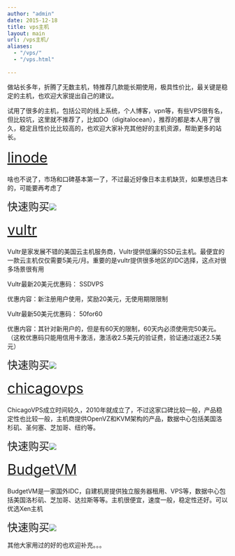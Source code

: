 ```yaml
---
author: "admin"
date: 2015-12-18
title: vps主机
layout: main
url: /vps主机/
aliases:
  - "/vps/"
  - "/vps.html"
  
---
```


做站长多年，折腾了无数主机，特推荐几款能长期使用，极具性价比，最关键是稳定的主机，也欢迎大家提出自己的建议。

试用了很多的主机，包括公司的线上系统，个人博客，vpn等，有些VPS很有名，但比较坑，这里就不推荐了，比如DO（digitalocean），推荐的都是本人用了很久，稳定且性价比比较高的，也欢迎大家补充其他好的主机资源，帮助更多的站长。 

<span style="line-height:1.5;font-size:32px;"><a href="https://www.linode.com/?r=2fa981ec5f16e4c0d7eb33d3b665826a7dbb4283" target="_blank">linode</a></span> 

啥也不说了，市场和口碑基本第一了，不过最近好像日本主机缺货，如果想选日本的，可能要再考虑了

<span style="font-size:24px;">快速购买</span>[![][1]](https://www.linode.com/?r=2fa981ec5f16e4c0d7eb33d3b665826a7dbb4283)

<span style="line-height:1.5;font-size:32px;"><a href="http://www.vultr.com/?ref=6848323" target="_blank"><u>vultr</u></a></span> 

Vultr是家发展不错的美国云主机服务商，Vultr提供低廉的SSD云主机。最便宜的一款云主机仅仅需要5美元/月。重要的是vultr提供很多地区的IDC选择，这点对很多场景很有用

Vultr最新20美元优惠码： 
<span style="vertical-align:baseline;background:transparent;">SSDVPS</span>

优惠内容：新注册用户使用，奖励20美元，无使用期限限制

Vultr最新50美元优惠码： 
<span style="vertical-align:baseline;background:transparent;">50for60</span>

优惠内容：其针对新用户的，但是有60天的限制，60天内必须使用完50美元。（这枚优惠码只能用信用卡激活，激活收2.5美元的验证费，验证通过返还2.5美元）

<span style="font-size:24px;">快速购买</span>[![][2]](http://www.vultr.com/?ref=6848323)

<a href="https://billing.chicagovps.net/aff.php?aff=1641" target="_blank"><span style="line-height:1.5;font-size:32px;">chicagovps</span><span style="line-height:1.5;font-size:32px;"></span></a> 

ChicagoVPS成立时间较久，2010年就成立了，不过这家口碑比较一般，产品稳定性也比较一般，主机商提供OpenVZ和KVM架构的产品，数据中心包括美国洛杉矶、圣何塞、芝加哥、纽约等。

<span style="font-size:24px;">快速购买</span>[![][3]](https://billing.chicagovps.net/aff.php?aff=1641)

<a href="https://www.budgetvm.com/account/aff.php?aff=2085" target="_blank"><span style="line-height:1.5;font-size:32px;">BudgetVM</span><span style="line-height:1.5;font-size:32px;"></span></a> 

BudgetVM是一家国外IDC，自建机房提供独立服务器租用、VPS等，数据中心包括美国洛杉矶、芝加哥、达拉斯等等。主机很便宜，速度一般，稳定性还好。可以优选Xen主机

<span style="font-size:24px;">快速购买</span>[![][4]](https://www.budgetvm.com/account/aff.php?aff=2085)

其他大家用过的好的也欢迎补充。。。

 [1]: http://www.goodmemory.cc/wp-content/uploads/2015/10/linode.jpg
 [2]: http://www.goodmemory.cc/wp-content/uploads/2015/10/vultr.png
 [3]: http://www.goodmemory.cc/wp-content/uploads/2015/10/chicagovps.png
 [4]: http://www.goodmemory.cc/wp-content/uploads/2015/10/budgetvm.jpg

